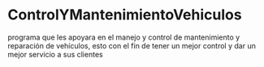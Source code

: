 # ControlYMantenimientoVehiculos
 programa que les apoyara en el manejo y control de mantenimiento y reparación de vehículos, esto con el fin de tener un mejor control y dar un mejor servicio a sus clientes
